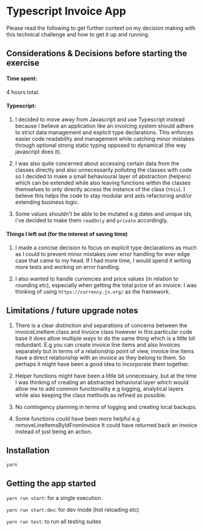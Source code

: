 # Typescript Invoice App

Please read the following to get further context on my decision making with this technical challenge and how to get it up and running. 

## Considerations & Decisions before starting the exercise

#### Time spent:
4 hours total.

#### Typescript: 
1. I decided to move away from Javascript and use Typescript instead because I believe an application like an invoicing system should adhere to strict data management and explicit type declarations. This enforces easier code readability and management while catching minor mistakes through optional strong static typing opposed to dynamical (the way javascript does it).

2. I was also quite concerned about accessing certain data from the classes directly and also unnecessarily polluting the classes with code so I decided to make a small behavioural layer of abstraction (helpers) which can be extended while also leaving functions within the classes themselves to only directly access the instance of the class (`this`). I believe this helps the code to stay modular and aids refactoring and/or extending business logic.

3. Some values shouldn't be able to be mutated e.g dates and unique ids, i've decided to make them `readOnly` and `private` accordingly. 

#### Things I left out (for the interest of saving time) 
1. I made a concise decision to focus on explicit type declarations as much as I could to prevent minor mistakes over error handling for ever edge case that came to my head. If I had more time, I would spend it writing more tests and working on error handling.

2. I also wanted to handle currencies and price values (in relation to rounding etc), especially when getting the total price of an invoice. I was thinking of using `https://currency.js.org/` as the framework. 


## Limitations / future upgrade notes

1. There is a clear distinction and separations of concerns between the invoiceLineItem class and Invoice class however in this particular code base it does allow multiple ways to do the same thing which is a little bit redundant. E.g you can create invoice line items and also Invoices separately but in terms of a relationship point of view, invoice line items have a direct relationship with an invoice as they belong to them. So perhaps it might have been a good idea to incorporate them together. 

2. Helper functions might have been a little bit unnecessary, but at the time I was thinking of creating an abstracted behavioral layer which would allow me to add common functionality e.g logging, analytical layers while also keeping the class methods as refined as possible.  

3. No contingency planning in terms of logging and creating local backups.

4. Some functions could have been more helpful e.g removeLineItemsByIdFromInvoice It could have returned back an invoice instead of just being an action. 

## Installation

```bash
yarn
```

## Getting the app started

`yarn run start`: for a single execution.

`yarn run start:dev`: for dev mode (hot reloading etc) 

`yarn run test`: to run all testing suites
